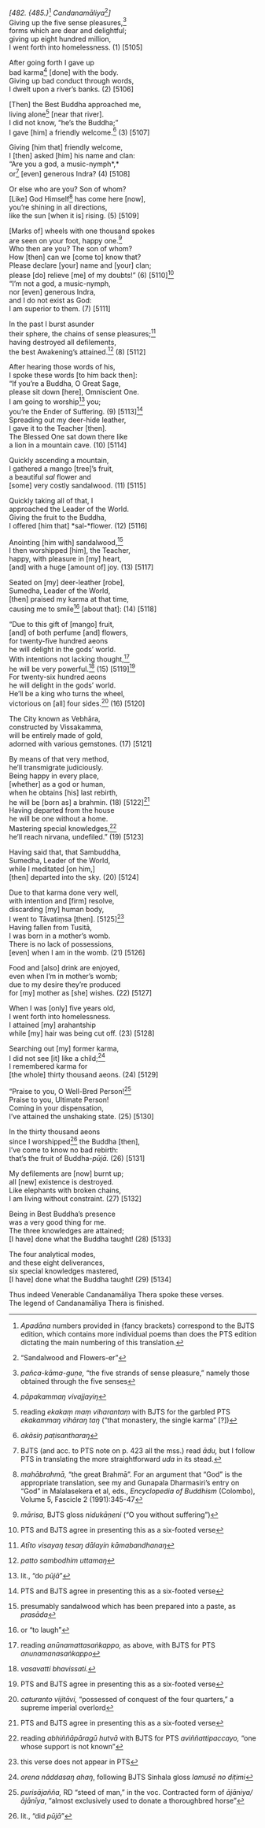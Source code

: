 *\[482. {485.}*[^1] *Candanamāliya*[^2]*\]*  
Giving up the five sense pleasures,[^3]  
forms which are dear and delightful;  
giving up eight hundred million,  
I went forth into homelessness. (1) \[5105\]

After going forth I gave up  
bad karma[^4] \[done\] with the body.  
Giving up bad conduct through words,  
I dwelt upon a river’s banks. (2) \[5106\]

\[Then\] the Best Buddha approached me,  
living alone[^5] \[near that river\].  
I did not know, “he’s the Buddha;”  
I gave \[him\] a friendly welcome.[^6] (3) \[5107\]

Giving \[him that\] friendly welcome,  
I \[then\] asked \[him\] his name and clan:  
“Are you a god, a music-nymph*,*  
or[^7] \[even\] generous Indra? (4) \[5108\]

Or else who are you? Son of whom?  
\[Like\] God Himself[^8] has come here \[now\],  
you’re shining in all directions,  
like the sun \[when it is\] rising. (5) \[5109\]

\[Marks of\] wheels with one thousand spokes  
are seen on your foot, happy one.[^9]  
Who then are you? The son of whom?  
How \[then\] can we \[come to\] know that?  
Please declare \[your\] name and \[your\] clan;  
please \[do\] relieve \[me\] of my doubts!” (6) \[5110\][^10]  
“I’m not a god, a music-nymph,  
nor \[even\] generous Indra,  
and I do not exist as God:  
I am superior to them. (7) \[5111\]

In the past I burst asunder  
their sphere, the chains of sense pleasures;[^11]  
having destroyed all defilements,  
the best Awakening’s attained.[^12] (8) \[5112\]

After hearing those words of his,  
I spoke these words \[to him back then\]:  
“If you’re a Buddha, O Great Sage,  
please sit down \[here\], Omniscient One.  
I am going to worship[^13] you;  
you’re the Ender of Suffering. (9) \[5113\][^14]  
Spreading out my deer-hide leather,  
I gave it to the Teacher \[then\].  
The Blessed One sat down there like  
a lion in a mountain cave. (10) \[5114\]

Quickly ascending a mountain,  
I gathered a mango \[tree\]’s fruit,  
a beautiful *sal* flower and  
\[some\] very costly sandalwood. (11) \[5115\]

Quickly taking all of that, I  
approached the Leader of the World.  
Giving the fruit to the Buddha,  
I offered \[him that\] *sal-*flower. (12) \[5116\]

Anointing \[him with\] sandalwood,[^15]  
I then worshipped \[him\], the Teacher,  
happy, with pleasure in \[my\] heart,  
\[and\] with a huge \[amount of\] joy. (13) \[5117\]

Seated on \[my\] deer-leather \[robe\],  
Sumedha, Leader of the World,  
\[then\] praised my karma at that time,  
causing me to smile[^16] \[about that\]: (14) \[5118\]

“Due to this gift of \[mango\] fruit,  
\[and\] of both perfume \[and\] flowers,  
for twenty-five hundred aeons  
he will delight in the gods’ world.  
With intentions not lacking thought,[^17]  
he will be very powerful.[^18] (15) \[5119\][^19]  
For twenty-six hundred aeons  
he will delight in the gods’ world.  
He’ll be a king who turns the wheel,  
victorious on \[all\] four sides.[^20] (16) \[5120\]

The City known as Vebhāra,  
constructed by Vissakamma,  
will be entirely made of gold,  
adorned with various gemstones. (17) \[5121\]

By means of that very method,  
he’ll transmigrate judiciously.  
Being happy in every place,  
\[whether\] as a god or human,  
when he obtains \[his\] last rebirth,  
he will be \[born as\] a brahmin. (18) \[5122\][^21]  
Having departed from the house  
he will be one without a home.  
Mastering special knowledges,[^22]  
he’ll reach nirvana, undefiled.” (19) \[5123\]

Having said that, that Sambuddha,  
Sumedha, Leader of the World,  
while I meditated \[on him,\]  
\[then\] departed into the sky. (20) \[5124\]

Due to that karma done very well,  
with intention and \[firm\] resolve,  
discarding \[my\] human body,  
I went to Tāvatiṃsa \[then\]. \[5125\][^23]  
Having fallen from Tusitā,  
I was born in a mother’s womb.  
There is no lack of possessions,  
\[even\] when I am in the womb. (21) \[5126\]

Food and \[also\] drink are enjoyed,  
even when I’m in mother’s womb;  
due to my desire they’re produced  
for \[my\] mother as \[she\] wishes. (22) \[5127\]

When I was \[only\] five years old,  
I went forth into homelessness.  
I attained \[my\] arahantship  
while \[my\] hair was being cut off. (23) \[5128\]

Searching out \[my\] former karma,  
I did not see \[it\] like a child;[^24]  
I remembered karma for  
\[the whole\] thirty thousand aeons. (24) \[5129\]

“Praise to you, O Well-Bred Person![^25]  
Praise to you, Ultimate Person!  
Coming in your dispensation,  
I’ve attained the unshaking state. (25) \[5130\]

In the thirty thousand aeons  
since I worshipped[^26] the Buddha \[then\],  
I’ve come to know no bad rebirth:  
that’s the fruit of Buddha-*pūjā.* (26) \[5131\]

My defilements are \[now\] burnt up;  
all \[new\] existence is destroyed.  
Like elephants with broken chains,  
I am living without constraint. (27) \[5132\]

Being in Best Buddha’s presence  
was a very good thing for me.  
The three knowledges are attained;  
\[I have\] done what the Buddha taught! (28) \[5133\]

The four analytical modes,  
and these eight deliverances,  
six special knowledges mastered,  
\[I have\] done what the Buddha taught! (29) \[5134\]

Thus indeed Venerable Candanamāliya Thera spoke these verses.  
The legend of Candanamāliya Thera is finished.

[^1]: *Apadāna* numbers provided in {fancy brackets} correspond to the
    BJTS edition, which contains more individual poems than does the PTS
    edition dictating the main numbering of this translation.

[^2]: “Sandalwood and Flowers-er”

[^3]: *pañca-kāma-guṇe,* “the five strands of sense pleasure,” namely
    those obtained through the five senses

[^4]: *pāpakammaŋ vivajjayiŋ*

[^5]: reading *ekakaṃ maṃ viharantaṃ* with BJTS for the garbled PTS
    *ekakammaŋ vihāraŋ taŋ* (“that monastery, the single karma” \[?\])

[^6]: *akāsiŋ paṭisantharaŋ*

[^7]: BJTS (and acc. to PTS note on p. 423 all the mss.) read *ādu,* but
    I follow PTS in translating the more straightforward *uda* in its
    stead.

[^8]: *mahābrahmā,* “the great Brahmā”. For an argument that “God” is
    the appropriate translation, see my and Gunapala Dharmasiri’s entry
    on “God” in Malalasekera et al, eds., *Encyclopedia of Buddhism*
    (Colombo), Volume 5, Fascicle 2 (1991):345-47

[^9]: *mārisa,* BJTS gloss *nidukāṇeni* (“O you without suffering”)

[^10]: PTS and BJTS agree in presenting this as a six-footed verse

[^11]: *Atīto visayaŋ tesaŋ dālayin kāmabandhanaŋ*

[^12]: *patto sambodhim uttamaŋ*

[^13]: lit., “do *pūjā*”

[^14]: PTS and BJTS agree in presenting this as a six-footed verse

[^15]: presumably sandalwood which has been prepared into a paste, as
    *prasāda*

[^16]: or “to laugh”

[^17]: reading *anūnamattasaṅkappo,* as above, with BJTS for PTS
    *anunamanasaṅkappo*

[^18]: *vasavatti bhavissati.*

[^19]: PTS and BJTS agree in presenting this as a six-footed verse

[^20]: *caturanto vijitāvi,* “possessed of conquest of the four
    quarters,” a supreme imperial overlord

[^21]: PTS and BJTS agree in presenting this as a six-footed verse

[^22]: reading *abhiññāpāragū hutvā* with BJTS for PTS
    *aviññattipaccayo,* “one whose support is not known”

[^23]: this verse does not appear in PTS

[^24]: *orena nâddasaŋ ahaŋ*, following BJTS Sinhala gloss *lamusē no
    diṭimi*

[^25]: *purisājañña,* RD “steed of man,” in the voc. Contracted form of
    *ājāniya/ājānīya*, “almost exclusively used to donate a thoroughbred
    horse”

[^26]: lit., “did *pūjā*”
